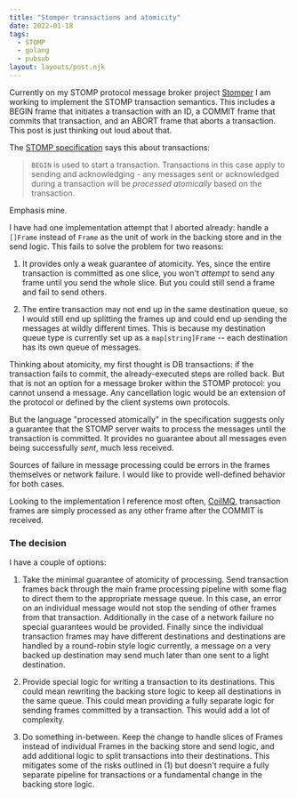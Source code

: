 ```yaml
---
title: "Stomper transactions and atomicity"
date: 2022-01-18
tags:
  - STOMP
  - golang
  - pubsub
layout: layouts/post.njk
---
```

Currently on my STOMP protocol message broker project [Stomper](https://github.com/tydar/stomper) I am working to implement the STOMP transaction semantics. This includes a BEGIN frame that initiates a transaction with an ID, a COMMIT frame that commits that transaction, and an ABORT frame that aborts a transaction. This post is just thinking out loud about that.

The [STOMP specification](https://stomp.github.io/stomp-specification-1.2.html#BEGIN) says this about transactions:

> `BEGIN` is used to start a transaction. Transactions in this case apply to sending and acknowledging - any messages sent or acknowledged during a transaction will be *processed atomically* based on the transaction.

Emphasis mine.

I have had one implementation attempt that I aborted already: handle a `[]Frame` instead of `Frame` as the unit of work in the backing store and in the send logic. This fails to solve the problem for two reasons:

1) It provides only a weak guarantee of atomicity. Yes, since the entire transaction is committed as one slice, you won't *attempt* to send any frame until you send the whole slice. But you could still send a frame and fail to send others.

2) The entire transaction may not end up in the same destination queue, so I would still end up splitting the frames up and could end up sending the messages at wildly different times. This is because my destination queue type is currently set up as a `map[string]Frame` -- each destination has its own queue of messages.

Thinking about atomicity, my first thought is DB transactions: if the transaction fails to commit, the already-executed steps are rolled back. But that is not an option for a message broker within the STOMP protocol: you cannot unsend a message. Any cancellation logic would be an extension of the protocol or defined by the client systems own protocols.

But the language "processed atomically" in the specification suggests only a guarantee that the STOMP server waits to process the messages until the transaction is committed. It provides no guarantee about all messages even being successfully *sent*, much less received.

Sources of failure in message processing could be errors in the frames themselves or network failure. I would like to provide well-defined behavior for both cases.

Looking to the implementation I reference most often, [CoilMQ](https://github.com/hozn/coilmq), transaction frames are simply processed as any other frame after the COMMIT is received.

### The decision

I have a couple of options:

1) Take the minimal guarantee of atomicity of processing. Send transaction frames back through the main frame processing pipeline with some flag to direct them to the appropriate message queue. In this case, an error on an individual message would not stop the sending of other frames from that transaction. Additionally in the case of a network failure no special guarantees would be provided. Finally since the individual transaction frames may have different destinations and destinations are handled by a round-robin style logic currently, a message on a very backed up destination may send much later than one sent to a light destination.

2) Provide special logic for writing a transaction to its destinations. This could mean rewriting the backing store logic to keep all destinations in the same queue. This could mean providing a fully separate logic for sending frames committed by a transaction. This would add a lot of complexity.

3) Do something in-between. Keep the change to handle slices of Frames instead of individual Frames in the backing store and send logic, and add additional logic to split transactions into their destinations. This mitigates some of the risks outlined in (1) but doesn't require a fully separate pipeline for transactions or a fundamental change in the backing store logic.
